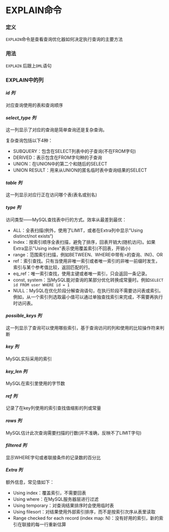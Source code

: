 # EXPLAIN命令

### 定义

`EXPLAIN`命令是查看查询优化器如何决定执行查询的主要方法

### 用法

`EXPLAIN` 后跟上`DML`语句

### EXPLAIN中的列

#### *id 列*

对应查询使用的表和查询顺序

#### *select_type 列*

这一列显示了对应的查询是简单查询还是复杂查询。

复杂查询包括以下4种：

- SUBQUERY：包含在SELECT列表中的子查询(不在FROM字句)
- DERIVED：表示包含在FROM字句种的子查询
- UNION：在UNION中的第二个和随后的SELECT
- UNION RESULT：用来从UNION的匿名临时表中查询结果的SELECT

#### *table 列*

这一列显示对应行正在访问哪个表(表名或别名)

#### *type 列*

访问类型——MySQL查找表中行的方式。效率从最差到最优：

- ALL：全表扫描(例外，使用了LIMIT，或者在Extra列中显示”Using distinct/not exists“)
- Index：按索引顺序全表扫描，避免了排序，回表开销大(随机访问)。如果Extra显示"Using index"表示使用覆盖索引(不回表，开销小)
- range：范围索引扫描，例如BETWEEN、WHERE中带有>的查询、IN()、OR
- ref：索引查找。只有当使用非唯一索引或者唯一索引的非唯一前缀时发生，索引与某个参考值比较，返回匹配的行。
- eq_ref：唯一索引查找，使用主键或者唯一索引，只会返回一条记录。
- const, system：当MySQL能对查询的某部分优化转换成常量时。例如`SELECT id FROM user WHERE id = 1`
- NULL：MySQL在优化阶段分解查询语句，在执行阶段不需要访问表或索引。例如，从一个索引列选取最小值可以通过单独查找索引来完成，不需要再执行时访问表。

#### *possible_keys 列*

这一列显示了查询可以使用哪些索引，基于查询访问的列和使用的比较操作符来判断

#### *key 列*

MySQL实际采用的索引

#### *key_len 列*

MySQL在索引里使用的字节数

#### *ref 列*

记录了在key列使用的索引查找值缩影的列或常量

#### *rows 列*

MySQL估计此次查询需要扫描的行数(并不准确，反映不了LIMIT字句)

#### *filtered 列*

显示WHERE字句或者联接条件的记录数的百分比

#### *Extra 列*

额外信息，常见值如下：

- Using index：覆盖索引，不需要回表
- Using where：在MySQL服务器层进行过滤
- Using temporary：对查询结果排序时会使用临时表
- Using filesort：对结果使用外部索引排序，而不是按索引次序从表里读取
- Range checked for each record (index map: N)：没有好用的索引，新的索引在联接的每一行重新估算

